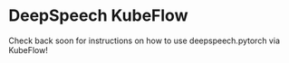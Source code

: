 # DeepSpeech KubeFlow

Check back soon for instructions on how to use deepspeech.pytorch via KubeFlow!
